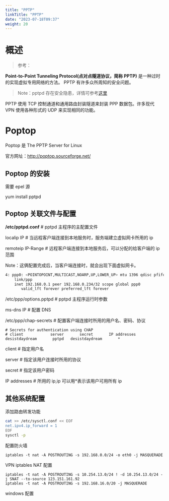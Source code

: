 ```yaml
---
title: "PPTP"
linkTitle: "PPTP"
date: "2023-07-18T09:37"
weight: 20
---
```


# 概述

> 参考：

**Point-to-Point Tunneling Protocol(点对点隧道协议，简称 PPTP)** 是一种过时的实现虚拟专用网络的方法。 PPTP 有许多众所周知的安全问题。

> Note：pptpd 存在安全隐患，详情可参考[这里](http://pptpclient.sourceforge.net/protocol-security.phtml)

PPTP 使用 TCP 控制通道和通用路由封装隧道来封装 PPP 数据包。许多现代 VPN 使用各种形式的 UDP 来实现相同的功能。

# Poptop

Poptop 是 The PPTP Server for Linux

官方网址：http://poptop.sourceforge.net/

## Poptop 的安装

需要 epel 源

yum install pptpd

## Poptop 关联文件与配置

**/etc/pptpd.conf** # pptpd 主程序的主配置文件

localip IP # 当远程客户端连接到本地服务时，服务端建立虚拟网卡所用的 ip

remoteip IP-Range # 远程客户端连接到本地服务后，可以分配的给客户端的 ip 范围

Note：这俩配置完成后，当客户端连接时，就会出现下面虚拟网卡。

```bash
4: ppp0: <POINTOPOINT,MULTICAST,NOARP,UP,LOWER_UP> mtu 1396 qdisc pfifo_fast state UNKNOWN group default qlen 3
    link/ppp
    inet 192.168.0.1 peer 192.168.0.234/32 scope global ppp0
       valid_lft forever preferred_lft forever
```

/etc/ppp/options.pptpd # pptpd 主程序运行时参数

ms-dns IP # 配置 DNS

/etc/ppp/chap-secrets # 配置客户端连接时所用的用户名、密码、协议

```
# Secrets for authentication using CHAP
# client            server       secret       IP addresses
desistdaydream       pptpd   desistdaydream       *
```

client # 指定用户名

server # 指定该用户连接时所用的协议

secret # 指定该用户密码

IP addresses # 所用的 ip,ip 可以用\*表示该用户可用所有 ip

## 其他系统配置

添加路由转发功能

```bash
cat >> /etc/sysctl.conf << EOF
net.ipv4.ip_forward = 1
EOF
sysctl -p
```

配置防火墙

```
iptables -t nat -A POSTROUTING -s 192.168.0.0/24 -o eth0 -j MASQUERADE
```

VPN iptables NAT 配置

```
iptables -t nat -A POSTROUTING -s 10.254.13.0/24 ! -d 10.254.13.0/24 -j SNAT --to-source 123.151.161.92
iptables -t nat -A POSTROUTING -s 192.168.16.0/20 -j MASQUERADE
```

windows 配置
